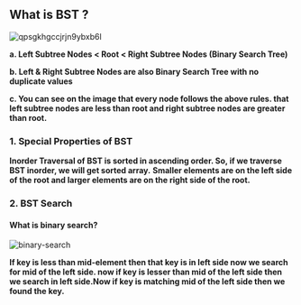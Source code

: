 ## What is BST ?


![qpsgkhgccjrjn9ybxb6l](https://user-images.githubusercontent.com/97989643/175465238-5df21823-72d6-41ce-9ec8-d7498740a082.gif)



**a. Left Subtree Nodes < Root < Right Subtree Nodes (Binary Search Tree)**

**b. Left & Right Subtree Nodes are also Binary Search Tree with no duplicate values** 

**c. You can see on the image that every node follows the above rules. that left subtree nodes are less than root and right subtree nodes are greater than root.**


### 1. Special Properties of BST

**Inorder Traversal of BST is sorted in ascending order. So, if we traverse BST inorder, we will get sorted array.** 
**Smaller elements are on the left side of the root and larger elements are on the right side of the root.**


### 2. BST Search

#### What is binary search?


![binary-search](https://user-images.githubusercontent.com/97989643/175469644-73df90d5-e475-45cd-ab63-04492bf06d70.gif)

**If key is less than mid-element then that key is in left side now we search for mid of the left side. 
now if key is lesser than mid of the left side then we search in left side.Now if key is matching mid of the left side then we found the key.**



